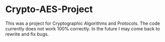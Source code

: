 # Crypto-AES-Project

This was a project for Cryptographic Algorithms and Protocols. The code currently does not work 100% correctly. In the future I may come back to rewrite and fix bugs.
